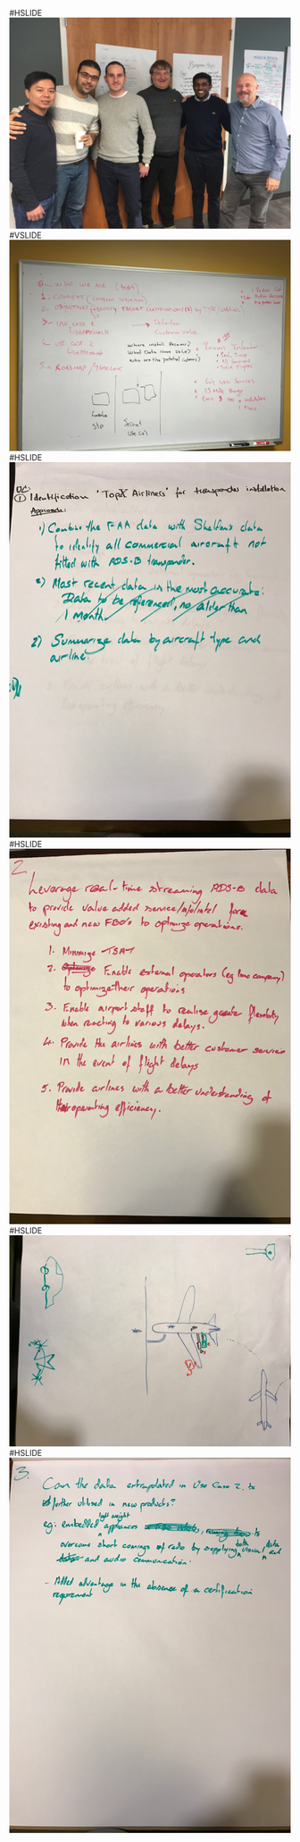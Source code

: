 #HSLIDE
![0](/img/TeamTerminator.JPG)
#VSLIDE
![1](/Week1/200_helpful/slide1.jpeg)
#HSLIDE
![2](/Week1/200_helpful/slide2.jpeg)
#HSLIDE
![3](/Week1/200_helpful/slide3.jpeg)
#HSLIDE
![4](/Week1/200_helpful/slide4.jpeg)
#HSLIDE
![5](/Week1/200_helpful/slide5.jpeg)